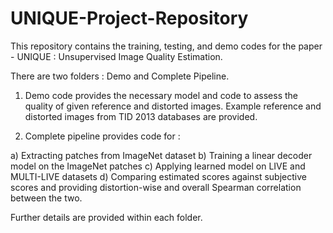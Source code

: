 # UNIQUE-Project-Repository
This repository contains the training, testing, and demo codes for the paper - UNIQUE : Unsupervised Image Quality Estimation.

There are two folders : Demo and Complete Pipeline. 

1. Demo code provides the necessary model and code to assess the quality of given reference and distorted images. Example reference and distorted images from TID 2013 databases are provided.

2. Complete pipeline provides code for :

  a) Extracting patches from ImageNet dataset
  b) Training a linear decoder model on the ImageNet patches
  c) Applying learned model on LIVE and MULTI-LIVE datasets
  d) Comparing estimated scores against subjective scores and providing distortion-wise and overall Spearman correlation between the two.
  
Further details are provided within each folder.
